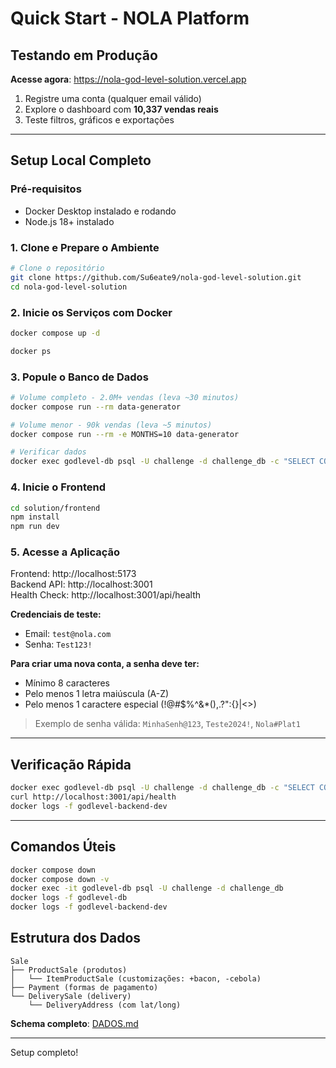 # Quick Start - NOLA Platform

## Testando em Produção

**Acesse agora**: https://nola-god-level-solution.vercel.app

1. Registre uma conta (qualquer email válido)
2. Explore o dashboard com **10,337 vendas reais**
3. Teste filtros, gráficos e exportações

---

## Setup Local Completo

### Pré-requisitos

- Docker Desktop instalado e rodando
- Node.js 18+ instalado

### 1. Clone e Prepare o Ambiente

```bash
# Clone o repositório
git clone https://github.com/Su6eate9/nola-god-level-solution.git
cd nola-god-level-solution
```

### 2. Inicie os Serviços com Docker

```bash
docker compose up -d

docker ps
```

### 3. Popule o Banco de Dados

```bash
# Volume completo - 2.0M+ vendas (leva ~30 minutos)
docker compose run --rm data-generator

# Volume menor - 90k vendas (leva ~5 minutos)
docker compose run --rm -e MONTHS=10 data-generator

# Verificar dados
docker exec godlevel-db psql -U challenge -d challenge_db -c "SELECT COUNT(*) FROM sales;"
```

### 4. Inicie o Frontend

```bash
cd solution/frontend
npm install
npm run dev
```

### 5. Acesse a Aplicação

Frontend: http://localhost:5173  
Backend API: http://localhost:3001  
Health Check: http://localhost:3001/api/health

**Credenciais de teste:**

- Email: `test@nola.com`
- Senha: `Test123!`

**Para criar uma nova conta, a senha deve ter:**

- Mínimo 8 caracteres
- Pelo menos 1 letra maiúscula (A-Z)
- Pelo menos 1 caractere especial (!@#$%^&\*(),.?":{}|<>)

> Exemplo de senha válida: `MinhaSenh@123`, `Teste2024!`, `Nola#Plat1`

---

## Verificação Rápida

```bash
docker exec godlevel-db psql -U challenge -d challenge_db -c "SELECT COUNT(*) FROM sales;"
curl http://localhost:3001/api/health
docker logs -f godlevel-backend-dev
```

---

## Comandos Úteis

```bash
docker compose down
docker compose down -v
docker exec -it godlevel-db psql -U challenge -d challenge_db
docker logs -f godlevel-db
docker logs -f godlevel-backend-dev
```

## Estrutura dos Dados

```
Sale
├── ProductSale (produtos)
│   └── ItemProductSale (customizações: +bacon, -cebola)
├── Payment (formas de pagamento)
└── DeliverySale (delivery)
    └── DeliveryAddress (com lat/long)
```

**Schema completo**: [DADOS.md](./DADOS.md)

---

Setup completo!
